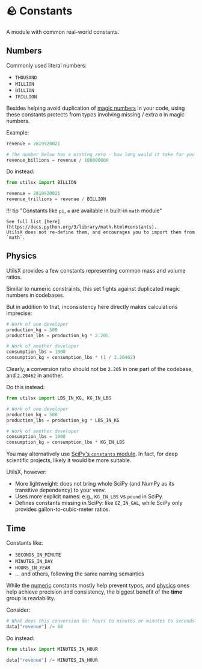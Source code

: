 # 🪨 Constants

A module with common real-world constants.

## Numbers

Commonly used literal numbers:

- `THOUSAND`
- `MILLION`
- `BILLION`
- `TRILLION`

Besides helping avoid duplication of
[magic numbers](https://code-basics.com/languages/python/lessons/magic-numbers) in your code,
using these constants protects from typos involving missing / extra `0` in magic numbers.

Example:

``` py title="bad_practice.py"
revenue = 2819920021

# The number below has a missing zero - how long would it take for you to spot?
revenue_billions = revenue / 100000000
```

Do instead:

``` py title="good_practice.py"
from utilsx import BILLION

revenue = 2819920021
revenue_trillions = revenue / BILLION
```

!!! tip "Constants like `pi`, `e` are available in built-in `math` module"

    See full list [here](https://docs.python.org/3/library/math.html#constants).
    UtilsX does not re-define them, and encourages you to import them from `math`.

## Physics

UtilsX provides a few constants representing common mass and volume ratios.

Similar to numeric constraints, this set fights against duplicated magic numbers in codebases.

But in addition to that, inconsistency here directly makes calculations imprecise:

``` py title="bad_practice.py" hl_lines="3 7"
# Work of one developer
production_kg = 500
production_lbs = production_kg * 2.205

# Work of another developer
consumption_lbs = 1000
consumption_kg = consumption_lbs * (1 / 2.20462)
```

Clearly, a conversion ratio should not be `2.205` in one part of the codebase, and `2.20462` in another.

Do this instead:

``` py title="good_practice.py"
from utilsx import LBS_IN_KG, KG_IN_LBS

# Work of one developer
production_kg = 500
production_lbs = production_kg * LBS_IN_KG

# Work of another developer
consumption_lbs = 1000
consumption_kg = consumption_lbs * KG_IN_LBS
```

You may alternatively use [SciPy's `constants` module](https://docs.scipy.org/doc/scipy/reference/constants.html#).
In fact, for deep scientific projects, likely it would be more suitable.

UtilsX, however:

- More lightweight: does not bring whole SciPy (and NumPy as its transitive dependency) to your venv.
- Uses more explicit names: e.g., `KG_IN_LBS` vs `pound` in SciPy.
- Defines constants missing in SciPy: like `OZ_IN_GAL`, while SciPy only provides gallon-to-cubic-meter ratios.

## Time

Constants like:

- `SECONDS_IN_MINUTE`
- `MINUTES_IN_DAY`
- `HOURS_IN_YEAR`
- ... and others, following the same naming semantics

While the [numeric](#numbers) constants mostly help prevent typos,
and [physics](#physics) ones help achieve precision and consistency,
the biggest benefit of the **time** group is readability.

Consider:

``` py title="bad_practice.py"
# What does this conversion do: hours to minutes or minutes to seconds?
data["revenue"] /= 60
```

Do instead:

``` py title="good_practice.py"
from utilsx import MINUTES_IN_HOUR

data["revenue"] /= MINUTES_IN_HOUR
```

